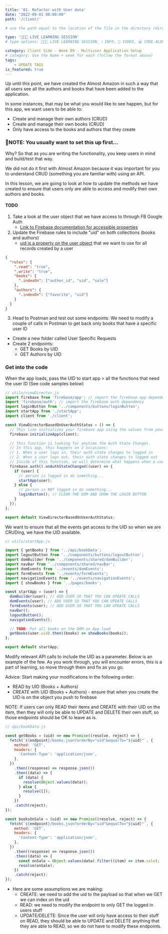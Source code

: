```yaml
---
title: '01. Refactor with User data'
date: "2022-09-01 08:00:00"
path: '/client/'

# use the path equal to the location of the file in the directory (directory structure)

type: '👩🏽‍🏫 LIVE LEARNING SESSION'
# type options: 👩🏽‍🏫 LIVE LEARNING SESSION, ℹ️ INFO, 🎥 VIDEO, 💻 CODE ALONG, 🥼LAB, ↩️ REVIEW/NOTES, 👥 GROUP LEARNING, 👷🏼‍♂️ GROUP PROJECT, 🧠 ASSESSMENT, 📝 ASSIGNMENT

category: Client Side - Week 09 - Multiuser Application Setup
# category: Use the Name + week for each (follow the format above)
tags: 
    - UPDATE TAGS
is_featured: true
---
```

Up until this point, we have created the Almost Amazon in such a way that all users see all the authors and books that have been added to the application.

In some instances, that may be what you would like to see happen, but for this app, we want users to be able to:

- Create and manage their own authors (CRUD)
- Create and manage their own books (CRUD)
- Only have access to the books and authors that they create

### 🥇NOTE: You usually want to set this up first...
Why? So that as you are writing the functionality, you keep users in mind and build/test that way.

We did not do it first with Almost Amazon because it was important for you to understand CRUD (something you are familiar with) using an API.

In this lesson, we are going to look at how to update the methods we have created to ensure that users only are able to access and modify their own authors and books.

#### TODO
1. Take a look at the user object that we have access to through FB Google Auth
    - <a href="https://firebase.google.com/docs/reference/js/v8/firebase.User#properties" target="_blank">Link to Firebase documentation for accessible properties</a>
2. Update the Firebase rules to include "uid" on both collections (books and authors)
    - <a href="https://firebase.google.com/docs/reference/js/v8/firebase.User#uid" target="_blank">uid is a property on the user object</a> that we want to use for all records created by a user

```json
{
  "rules": {
    ".read": "true",
    ".write": "true",
    "books": {
      ".indexOn": ["author_id", "uid", "sale"]
    },
    "authors": {
      ".indexOn": ["favorite", "uid"]
    }
  }
}
```

3. Head to Postman and test out some endpoints: We need to modify a couple of calls in Postman to get back only books that have a specific user ID

  - Create a new folder called User Specific Requests
  - Create 2 endpoints:
     - GET Books by UID
     - GET Authors by UID

### Get into the code

When the app loads, pass the UID to start app > all the functions that need the user ID (See code samples below)

```js
// utils/viewDirector.js
import firebase from 'firebase/app'; // import the firebase app dependency
import 'firebase/auth'; // import the firebase auth dependency
import loginButton from '../components/buttons/loginButton';
import startApp from './startApp';
import client from './client';

const ViewDirectorBasedOnUserAuthStatus = () => {
  // This line initializes your firebase app using the values from your .env file
  firebase.initializeApp(client);

  // This function is looking for anytime the Auth State Changes.
  // In this app, this happens on 2 occasions:
  // 1. When a user logs in, their auth state changes to logged in
  // 2. When a user logs out, their auth state changes to logged out
  // Inside of this function, we will determine what happens when a user logs in and what happens when they log out
  firebase.auth().onAuthStateChanged((user) => {
    if (user) {
      // person is logged in do something...
      startApp(user);
    } else {
      // person is NOT logged in do something...
      loginButton(); // CLEAR THE DOM AND SHOW THE LOGIN BUTTON
    }
  });
};

export default ViewDirectorBasedOnUserAuthStatus;
```

We want to ensure that all the events get access to the UID so when we are CRUDing, we have the UID available.

```js
// utils/startApp.js

import { getBooks } from '../api/bookData';
import logoutButton from '../components/buttons/logoutButton';
import domBuilder from '../components/shared/domBuilder';
import navBar from '../components/shared/navBar';
import domEvents from '../events/domEvents';
import formEvents from '../events/formEvents';
import navigationEvents from '../events/navigationEvents';
import { showBooks } from '../pages/books';

const startApp = (user) => {
  domBuilder(user); // ADD USER SO THAT YOU CAN UPDATE CALLS
  domEvents(user); // ADD USER SO THAT YOU CAN UPDATE CALLS
  formEvents(user); // ADD USER SO THAT YOU CAN UPDATE CALLS
  navBar(); 
  logoutButton(); 
  navigationEvents(); 

  // TODO: Put all books on the DOM on App load
  getBooks(user.uid).then((books) => showBooks(books));
};

export default startApp;
```

Modify relevant API calls to include the UID as a parameter. Below is an example of the few. As you work through, you will encounter errors, this is a part of learning, so move through them and fix as you go.

Advice: Start making your modifications in the following order:

- READ by UID (Books + Authors)
- CREATE with UID (Books + Authors) - ensure that when you create the UID is on the object you push to firebase

NOTE: If users can only READ their items and CREATE with their UID on the item, then they will only be able to UPDATE and DELETE their own stuff, so those endpoints should be OK to leave as is.

```js
// api/bookData.js

const getBooks = (uid) => new Promise((resolve, reject) => {
  fetch(`${endpoint}/books.json?orderBy="uid"&equalTo="${uid}"`, {
    method: 'GET',
    headers: {
      'Content-Type': 'application/json',
    },
  })
    .then((response) => response.json())
    .then((data) => {
      if (data) {
        resolve(Object.values(data));
      } else {
        resolve([]);
      }
    })
    .catch(reject);
});

const booksOnSale = (uid) => new Promise((resolve, reject) => {
  fetch(`${endpoint}/books.json?orderBy="uid"&equalTo="${uid}"`, {
    method: 'GET',
    headers: {
      'Content-Type': 'application/json',
    },
  })
    .then((response) => response.json())
    .then((data) => {
      const onSale = Object.values(data).filter((item) => item.sale);
      resolve(onSale);
    })
    .catch(reject);
});
```

- Here are some assumptions we are making:
  - CREATE: we need to add the uid to the payload so that when we GET we can index on the uid
  - READ: we need to modify the endpoint to only GET the logged in users stuff
  - UPDATE/DELETE: Since the user will only have access to their stuff on READ, they should be able to UPDATE and DELETE anything that they are able to READ, so we do not have to modify these endpoints.
